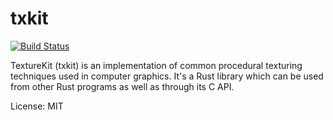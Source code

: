 # txkit

[![Build Status](https://travis-ci.com/vtavernier/txkit.svg?branch=master)](https://travis-ci.com/vtavernier/txkit)

TextureKit (txkit) is an implementation of common procedural texturing techniques used in
computer graphics. It's a Rust library which can be used from other Rust programs as well as
through its C API.

License: MIT
